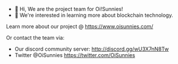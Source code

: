 - 👋 Hi, We are the project team for Oi!Sunnies! 
- 👀 We're interested in learning more about blockchain technology. 

Learn more about our project @ https://www.oisunnies.com/ 

Or contact the team via: 
  - Our discord community server: http://discord.gg/wU3X7nN8Tw
  - Twitter @OiSunnies https://twitter.com/OiSunnies

<!---
oisunnies/oisunnies is a ✨ special ✨ repository because its `README.md` (this file) appears on your GitHub profile.
You can click the Preview link to take a look at your changes.
--->
